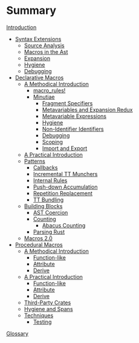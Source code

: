 # Summary

[Introduction](./introduction.md)

- [Syntax Extensions](./syntax-extensions.md)
    - [Source Analysis](./syntax-extensions/source-analysis.md)
    - [Macros in the Ast](./syntax-extensions/ast.md)
    - [Expansion](./syntax-extensions/expansion.md)
    - [Hygiene](./syntax-extensions/hygiene.md)
    - [Debugging](./syntax-extensions/debugging.md)
- [Declarative Macros](./decl-macros.md)
    - [A Methodical Introduction](./decl-macros/macros-methodical.md)
        - [macro_rules!](./decl-macros/macro_rules.md)
        - [Minutiae](./decl-macros/minutiae.md)
            - [Fragment Specifiers](./decl-macros/minutiae/fragment-specifiers.md)
            - [Metavariables and Expansion Redux](./decl-macros/minutiae/metavar-and-expansion.md)
            - [Metavariable Expressions](./decl-macros/minutiae/metavar-expr.md)
            - [Hygiene](./decl-macros/minutiae/hygiene.md)
            - [Non-Identifier Identifiers](./decl-macros/minutiae/identifiers.md)
            - [Debugging](./decl-macros/minutiae/debugging.md)
            - [Scoping](./decl-macros/minutiae/scoping.md)
            - [Import and Export](./decl-macros/minutiae/import-export.md)
    - [A Practical Introduction](./decl-macros/macros-practical.md)
    - [Patterns](./decl-macros/patterns.md)
        - [Callbacks](./decl-macros/patterns/callbacks.md)
        - [Incremental TT Munchers](./decl-macros/patterns/tt-muncher.md)
        - [Internal Rules](./decl-macros/patterns/internal-rules.md)
        - [Push-down Accumulation](./decl-macros/patterns/push-down-acc.md)
        - [Repetition Replacement](./decl-macros/patterns/repetition-replacement.md)
        - [TT Bundling](./decl-macros/patterns/tt-bundling.md)
    - [Building Blocks](./decl-macros/building-blocks.md)
        - [AST Coercion](./decl-macros/building-blocks/ast-coercion.md)
        - [Counting](./decl-macros/building-blocks/counting.md)
            - [Abacus Counting](./decl-macros/building-blocks/abacus-counting.md)
        - [Parsing Rust](./decl-macros/building-blocks/parsing.md)
    - [Macros 2.0](./decl-macros/macros2.md)
 - [Procedural Macros](./proc-macros.md)
    - [A Methodical Introduction](./proc-macros/methodical.md)
        - [Function-like](./proc-macros/methodical/function-like.md)
        - [Attribute](./proc-macros/methodical/attr.md)
        - [Derive](./proc-macros/methodical/derive.md)
    - [A Practical Introduction]()<!-- ./proc-macros/practical.md -->
        - [Function-like]()<!-- ./proc-macros/practical/function-like.md -->
        - [Attribute]()<!-- ./proc-macros/practical/attr.md -->
        - [Derive]()<!-- ./proc-macros/practical/derive.md -->
    - [Third-Party Crates](./proc-macros/third-party-crates.md)
    - [Hygiene and Spans](./proc-macros/hygiene.md)
    - [Techniques]()<!-- ./proc-macros/techniques.md -->
        - [Testing]()<!-- ./proc-macros/techniques/testing.md -->

 [Glossary](./glossary.md)
